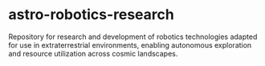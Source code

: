 # astro-robotics-research
Repository for research and development of robotics technologies adapted for use in extraterrestrial environments, enabling autonomous exploration and resource utilization across cosmic landscapes.
